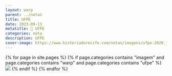 ```yaml
---
layout: warp
parent: ../notas
title: UFPE
date: 2023-09-13
metatitle: 🏫 UFPE
categories: nota
description: UFPE
cover-image: https://www.historiadorecife.com/notas/imagens/ufpe-2020.jpg
---
```


{% for page in site.pages %}
{% if page.categories contains "imagem" and page.categories contains "warp" and page.categories contains "ufpe" %}
<img src="/notas/imagens/{{ page.title }}.jpg" />
{% endif %}
{% endfor %}